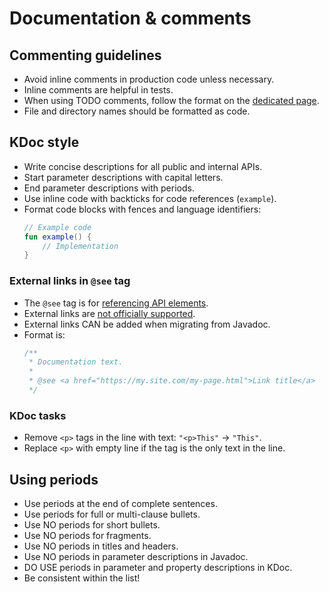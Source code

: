 # Documentation & comments

## Commenting guidelines
- Avoid inline comments in production code unless necessary.
- Inline comments are helpful in tests.
- When using TODO comments, follow the format on the [dedicated page][todo-comments].
- File and directory names should be formatted as code.

## KDoc style
- Write concise descriptions for all public and internal APIs.
- Start parameter descriptions with capital letters.
- End parameter descriptions with periods.
- Use inline code with backticks for code references (`example`).
- Format code blocks with fences and language identifiers:
  ```kotlin
  // Example code
  fun example() {
      // Implementation
  }
  ```

### External links in `@see` tag

- The `@see` tag is for [referencing API elements](https://kotlinlang.org/docs/kotlin-doc.html#see-identifier).
- External links are [not officially supported](https://github.com/Kotlin/dokka/issues/518).
- External links CAN be added when migrating from Javadoc.
- Format is:
  ```kotlin
  /**
   * Documentation text.
   *
   * @see <a href="https://my.site.com/my-page.html">Link title</a>
   */
  ```

### KDoc tasks
- Remove `<p>` tags in the line with text: `"<p>This"` -> `"This"`.
- Replace `<p>` with empty line if the tag is the only text in the line.

## Using periods
- Use periods at the end of complete sentences.
- Use periods for full or multi-clause bullets.
- Use NO periods for short bullets.
- Use NO periods for fragments.
- Use NO periods in titles and headers.
- Use NO periods in parameter descriptions in Javadoc.
- DO USE periods in parameter and property descriptions in KDoc.
- Be consistent within the list!

[todo-comments]: https://github.com/SpineEventEngine/documentation/wiki/TODO-comments
